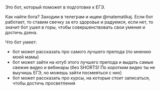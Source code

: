 Это бот, который поможет в подготовке к ЕГЭ.

Как найти бота?
Заходим в телеграм и ищем @matematikaj.
Если бот работает, то ставим свечку за его здоровье и радуемся, если нет, то значит бот ушел в горы, чтобы совершенствовать свои умения и достичь дзена.

Что бот умеет:
* бот может рассказать про самого лучшего препода (по мнению моей мамы)
* бот может зайти на ютуб этого лучшего препода и выдать самые свежие видео и вебинары (без SHORTS! По коротким видео ты не выучишь ЕГЭ, но можешь зайти посмеяться с них)
* бот может рассказать про курсы, на которые стоит записаться, чтобы достичь просветления 
